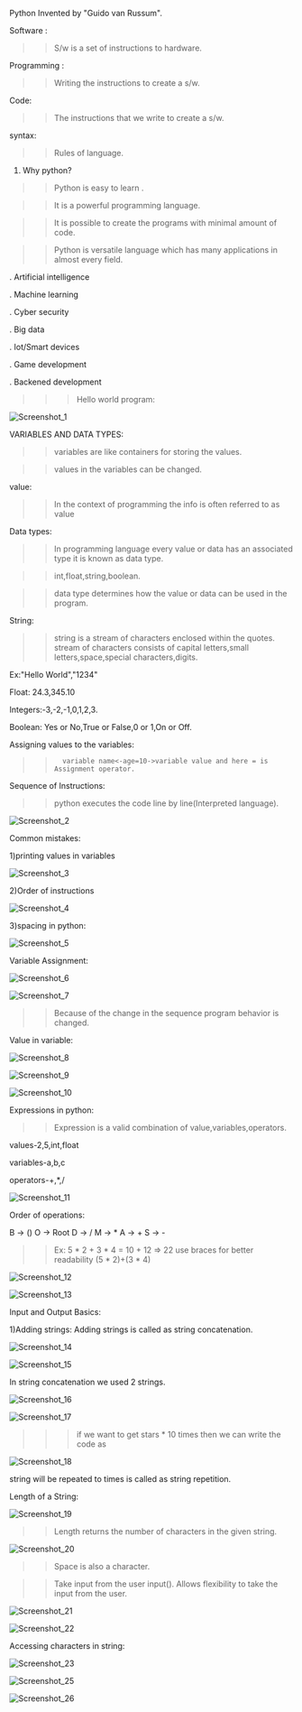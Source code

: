 Python Invented by "Guido van Russum".

Software :
 >> S/w is a set of instructions to hardware.

Programming :
 >>Writing the instructions to create a s/w.

Code:
>> The instructions that we write to create a s/w.

syntax:
 >> Rules of language.
1. Why python?
>> Python is easy to learn .


>> It is a powerful programming language.


>> It is possible to create the programs with minimal amount of code.


>> Python is versatile language which has many applications in almost every field.


   . Artificial intelligence
   
   . Machine learning
   
   . Cyber security 
   
   . Big data 
   
   . Iot/Smart devices 
   
   . Game development 
   
   . Backened development 
   
>>> Hello world program:
>>> 
![Screenshot_1](https://github.com/lekhanasarikonda/Python/assets/134198650/39e542fa-bf88-4e63-9242-238d6a117c95)

VARIABLES AND DATA TYPES:
>>variables are like containers for storing the values.

>>values in the variables can be changed.

value:
>>In the context of programming the info is often referred to as value

Data types:
 >>In programming language every value or data has an associated type it is known as data type.
 
 >>int,float,string,boolean.
 
 >>data type determines how the value or data can be used in the program.

String:

>>string is a stream of characters enclosed within the quotes. stream of characters consists of capital letters,small letters,space,special characters,digits.

Ex:"Hello World","1234"

Float: 24.3,345.10

Integers:-3,-2,-1,0,1,2,3.

Boolean: Yes or No,True or False,0 or 1,On or Off.

Assigning values to the variables:

>>       variable name<-age=10->variable value and here = is Assignment operator.

Sequence of Instructions:

>>python executes the code line by line(Interpreted language).

![Screenshot_2](https://github.com/lekhanasarikonda/Python/assets/134198650/89872d0d-7581-4313-8a09-0a5a42bb19da)

Common mistakes:

1)printing values in variables

![Screenshot_3](https://github.com/lekhanasarikonda/Python/assets/134198650/f75e79af-9cfd-4f81-a1ef-54398825bacd)

2)Order of instructions

![Screenshot_4](https://github.com/lekhanasarikonda/Python/assets/134198650/6de00180-8c49-4f5a-adee-cac0fac62fec)

3)spacing in python:

![Screenshot_5](https://github.com/lekhanasarikonda/Python/assets/134198650/d83cc00f-97bf-4693-a2be-1298fd02ea76)

Variable Assignment:

![Screenshot_6](https://github.com/lekhanasarikonda/Python/assets/134198650/0006d87f-07fa-458e-982c-e00b46a73fb5)

![Screenshot_7](https://github.com/lekhanasarikonda/Python/assets/134198650/0661e3d8-cf59-417e-b448-6885c53dc93b)

>>Because of the change in the sequence program behavior is changed.

Value in variable:

![Screenshot_8](https://github.com/lekhanasarikonda/Python/assets/134198650/ad740bb0-acd9-4557-ab01-9a067ce89c01)

![Screenshot_9](https://github.com/lekhanasarikonda/Python/assets/134198650/b2ba3ead-384b-4ec6-9151-87da6d263d54)

![Screenshot_10](https://github.com/lekhanasarikonda/Python/assets/134198650/9097b0c5-e8ae-407b-b07f-3ea426eb88da)

Expressions in python:

>>Expression is a valid combination of value,variables,operators.

values-2,5,int,float

variables-a,b,c

operators-+,*,/

![Screenshot_11](https://github.com/lekhanasarikonda/Python/assets/134198650/a74cb0fa-6d46-4c23-8bad-a1ebc895018d)

Order of operations:

B -> ()
O -> Root
D -> /
M -> *
A -> +
S -> -
>>Ex: 5 * 2 + 3 * 4 = 10 + 12 => 22
use braces for better readability
(5 * 2)+(3 * 4)

![Screenshot_12](https://github.com/lekhanasarikonda/Python/assets/134198650/464c5712-4943-4ede-99d8-dac69c744221)

![Screenshot_13](https://github.com/lekhanasarikonda/Python/assets/134198650/41deeddf-2f4c-421f-a6e5-592ec6d5793e)

Input and Output Basics:

1)Adding strings: Adding strings is called as string concatenation.

![Screenshot_14](https://github.com/lekhanasarikonda/Python/assets/134198650/58eb956a-e986-4172-bab4-861356ff59ce)

![Screenshot_15](https://github.com/lekhanasarikonda/Python/assets/134198650/8b816822-4213-4cd4-b8d8-ffe8c1c1919e)

In string concatenation we used 2 strings.

![Screenshot_16](https://github.com/lekhanasarikonda/Python/assets/134198650/df79ca4b-f46f-4cd4-b6ed-01ceb6d85a79)

![Screenshot_17](https://github.com/lekhanasarikonda/Python/assets/134198650/a25a7bc3-2277-4490-baed-3125129f1e2d)

>>>if we want to get stars * 10 times then we can write the code as

![Screenshot_18](https://github.com/lekhanasarikonda/Python/assets/134198650/1cc95342-ed40-4089-b242-d8d0b9df8292)

string will be repeated to times is called as string repetition.

Length of a String:

![Screenshot_19](https://github.com/lekhanasarikonda/Python/assets/134198650/3302a4ac-8c4a-45a6-9934-a94c7f5c398c)

>>Length returns the number of characters in the given string.

![Screenshot_20](https://github.com/lekhanasarikonda/Python/assets/134198650/3b280492-f101-4af3-9052-1e49af8c8cb5)

>>Space is also a character.

>>Take input from the user input(). Allows flexibility to take the input from the user.

![Screenshot_21](https://github.com/lekhanasarikonda/Python/assets/134198650/430f1046-4a62-4af2-a5ea-b0cb8ea3062b)

![Screenshot_22](https://github.com/lekhanasarikonda/Python/assets/134198650/4e077eaa-bc3f-4867-807b-0f7ae5ebf0ed)

Accessing characters in string:

![Screenshot_23](https://github.com/lekhanasarikonda/Python/assets/134198650/2aba53d9-fb4a-438b-9b86-b6aafde01840)

![Screenshot_25](https://github.com/lekhanasarikonda/Python/assets/134198650/10d986eb-d402-467a-8cfb-689d3b5d044d)

![Screenshot_26](https://github.com/lekhanasarikonda/Python/assets/134198650/d1adb920-b534-41a6-a560-e5f3a0aec414)











 
